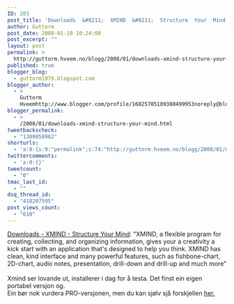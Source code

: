 ```yaml
---
ID: 203
post_title: 'Downloads  &#8211;  XMIND  &#8211;  Structure  Your  Mind'
author: Guttorm
post_date: 2008-01-19 10:24:00
post_excerpt: ""
layout: post
permalink: >
  http://guttorm.hveem.no/blogg/2008/01/downloads-xmind-structure-your-mind/
published: true
blogger_blog:
  - guttorm1979.blogspot.com
blogger_author:
  - >
    Guttorm
    Hveemhttp://www.blogger.com/profile/16825705109380499953noreply@blogger.com
blogger_permalink:
  - >
    /2008/01/downloads-xmind-structure-your-mind.html
tweetbackscheck:
  - "1309858962"
shorturls:
  - 'a:8:{s:9:"permalink";s:74:"http://guttorm.hveem.no/blogg/2008/01/downloads-xmind-structure-your-mind/";s:7:"tinyurl";s:25:"http://tinyurl.com/a7c39f";s:4:"isgd";s:17:"http://is.gd/gK2E";s:5:"bitly";s:18:"http://bit.ly/S463";s:5:"snipr";s:22:"http://snipr.com/ahndy";s:5:"snurl";s:22:"http://snurl.com/ahndy";s:7:"snipurl";s:24:"http://snipurl.com/ahndy";s:4:"trim";s:17:"http://tr.im/ciui";}'
twittercomments:
  - 'a:0:{}'
tweetcount:
  - "0"
tmac_last_id:
  - ""
dsq_thread_id:
  - "418207595"
post_views_count:
  - "610"
---
```

<a href="http://www.xmind.org/us/downloads.html">Downloads - XMIND - Structure Your Mind</a>: "XMIND, a flexible program for creating, collecting, and organizing information, gives your a creativity a kick start with an application that's designed to help you think. XMIND has clean, kind interface and many powerful features, such as fishbone-chart, 2D-chart, audio notes, presentation, drill-down and drill-up and much more"<br /><br />Xmind ser lovande ut, installerer i dag for å testa. Det finst ein eigen portabel versjon og.<br />Ein bør nok vurdera PRO-versjonen, men du kan sjølv sjå forskjellen <a href="http://www.xmind.org/us/compareeditions.html">her.</a>
